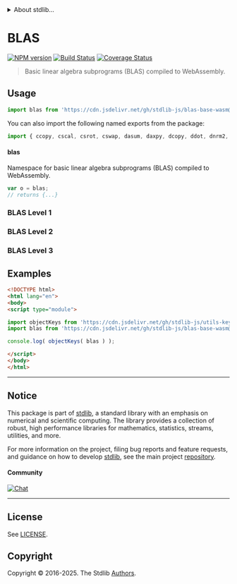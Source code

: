 <!--

@license Apache-2.0

Copyright (c) 2025 The Stdlib Authors.

Licensed under the Apache License, Version 2.0 (the "License");
you may not use this file except in compliance with the License.
You may obtain a copy of the License at

   http://www.apache.org/licenses/LICENSE-2.0

Unless required by applicable law or agreed to in writing, software
distributed under the License is distributed on an "AS IS" BASIS,
WITHOUT WARRANTIES OR CONDITIONS OF ANY KIND, either express or implied.
See the License for the specific language governing permissions and
limitations under the License.

-->


<details>
  <summary>
    About stdlib...
  </summary>
  <p>We believe in a future in which the web is a preferred environment for numerical computation. To help realize this future, we've built stdlib. stdlib is a standard library, with an emphasis on numerical and scientific computation, written in JavaScript (and C) for execution in browsers and in Node.js.</p>
  <p>The library is fully decomposable, being architected in such a way that you can swap out and mix and match APIs and functionality to cater to your exact preferences and use cases.</p>
  <p>When you use stdlib, you can be absolutely certain that you are using the most thorough, rigorous, well-written, studied, documented, tested, measured, and high-quality code out there.</p>
  <p>To join us in bringing numerical computing to the web, get started by checking us out on <a href="https://github.com/stdlib-js/stdlib">GitHub</a>, and please consider <a href="https://opencollective.com/stdlib">financially supporting stdlib</a>. We greatly appreciate your continued support!</p>
</details>

# BLAS

[![NPM version][npm-image]][npm-url] [![Build Status][test-image]][test-url] [![Coverage Status][coverage-image]][coverage-url] <!-- [![dependencies][dependencies-image]][dependencies-url] -->

> Basic linear algebra subprograms (BLAS) compiled to WebAssembly.



<section class="usage">

## Usage

```javascript
import blas from 'https://cdn.jsdelivr.net/gh/stdlib-js/blas-base-wasm@esm/index.mjs';
```

You can also import the following named exports from the package:

```javascript
import { ccopy, cscal, csrot, cswap, dasum, daxpy, dcopy, ddot, dnrm2, drot, drotm, dscal, dsdot, dswap, dznrm2, idamax, isamax, sasum, saxpy, scasum, scnrm2, scopy, sdot, sdsdot, snrm2, srot, srotm, sscal, sswap, zcopy, zdrot, zswap } from 'https://cdn.jsdelivr.net/gh/stdlib-js/blas-base-wasm@esm/index.mjs';
```

#### blas

Namespace for basic linear algebra subprograms (BLAS) compiled to WebAssembly.

```javascript
var o = blas;
// returns {...}
```

### BLAS Level 1

<!-- <toc pattern="+(*amax|*asum|*axpy|*copy|*dot*|*imax1|*nrm2|*rot*|*scal|*sum1|*swap)"> -->

<div class="namespace-toc">

</div>

<!-- </toc> -->

### BLAS Level 2

<!-- <toc pattern="+(*gemv|*ger|*hemv|*symv|*her*|*syr*|*trmv|*trsv|*pmv|*hpmv|*spmv|*hpr*|*spr*|*tmpv|*tpsv|*gbmv|*hbmv|*sbmv|*tbmv|*tbsv)"> -->

<div class="namespace-toc">

</div>

<!-- </toc> -->

### BLAS Level 3

<!-- <toc pattern="+(*gemm|*hemm|*symm|*herk|*syrk|*her2k|*syr2k|*trmm|*trsm)"> -->

<div class="namespace-toc">

</div>

<!-- </toc> -->

</section>

<!-- /.usage -->

<section class="examples">

## Examples

<!-- TODO: better examples -->

<!-- eslint no-undef: "error" -->

```html
<!DOCTYPE html>
<html lang="en">
<body>
<script type="module">

import objectKeys from 'https://cdn.jsdelivr.net/gh/stdlib-js/utils-keys@esm/index.mjs';
import blas from 'https://cdn.jsdelivr.net/gh/stdlib-js/blas-base-wasm@esm/index.mjs';

console.log( objectKeys( blas ) );

</script>
</body>
</html>
```

</section>

<!-- /.examples -->

<!-- Section for related `stdlib` packages. Do not manually edit this section, as it is automatically populated. -->

<section class="related">

</section>

<!-- /.related -->

<!-- Section for all links. Make sure to keep an empty line after the `section` element and another before the `/section` close. -->


<section class="main-repo" >

* * *

## Notice

This package is part of [stdlib][stdlib], a standard library with an emphasis on numerical and scientific computing. The library provides a collection of robust, high performance libraries for mathematics, statistics, streams, utilities, and more.

For more information on the project, filing bug reports and feature requests, and guidance on how to develop [stdlib][stdlib], see the main project [repository][stdlib].

#### Community

[![Chat][chat-image]][chat-url]

---

## License

See [LICENSE][stdlib-license].


## Copyright

Copyright &copy; 2016-2025. The Stdlib [Authors][stdlib-authors].

</section>

<!-- /.stdlib -->

<!-- Section for all links. Make sure to keep an empty line after the `section` element and another before the `/section` close. -->

<section class="links">

[npm-image]: http://img.shields.io/npm/v/@stdlib/blas-base-wasm.svg
[npm-url]: https://npmjs.org/package/@stdlib/blas-base-wasm

[test-image]: https://github.com/stdlib-js/blas-base-wasm/actions/workflows/test.yml/badge.svg?branch=main
[test-url]: https://github.com/stdlib-js/blas-base-wasm/actions/workflows/test.yml?query=branch:main

[coverage-image]: https://img.shields.io/codecov/c/github/stdlib-js/blas-base-wasm/main.svg
[coverage-url]: https://codecov.io/github/stdlib-js/blas-base-wasm?branch=main

<!--

[dependencies-image]: https://img.shields.io/david/stdlib-js/blas-base-wasm.svg
[dependencies-url]: https://david-dm.org/stdlib-js/blas-base-wasm/main

-->

[chat-image]: https://img.shields.io/gitter/room/stdlib-js/stdlib.svg
[chat-url]: https://app.gitter.im/#/room/#stdlib-js_stdlib:gitter.im

[stdlib]: https://github.com/stdlib-js/stdlib

[stdlib-authors]: https://github.com/stdlib-js/stdlib/graphs/contributors

[umd]: https://github.com/umdjs/umd
[es-module]: https://developer.mozilla.org/en-US/docs/Web/JavaScript/Guide/Modules

[deno-url]: https://github.com/stdlib-js/blas-base-wasm/tree/deno
[deno-readme]: https://github.com/stdlib-js/blas-base-wasm/blob/deno/README.md
[umd-url]: https://github.com/stdlib-js/blas-base-wasm/tree/umd
[umd-readme]: https://github.com/stdlib-js/blas-base-wasm/blob/umd/README.md
[esm-url]: https://github.com/stdlib-js/blas-base-wasm/tree/esm
[esm-readme]: https://github.com/stdlib-js/blas-base-wasm/blob/esm/README.md
[branches-url]: https://github.com/stdlib-js/blas-base-wasm/blob/main/branches.md

[stdlib-license]: https://raw.githubusercontent.com/stdlib-js/blas-base-wasm/main/LICENSE

<!-- <toc-links> -->

<!-- </toc-links> -->

</section>

<!-- /.links -->
